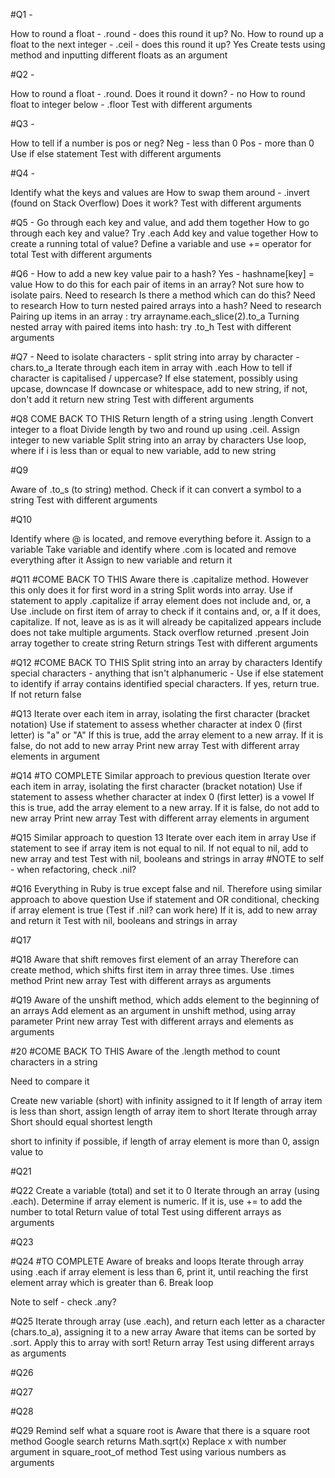 #Q1 -

How to round a float - .round - does this round it up? No.
How to round up a float to the next integer - .ceil - does this round it up? Yes
Create tests using method and inputting different floats as an argument

#Q2 -

How to round a float - .round.
Does it round it down? - no
How to round float to integer below - .floor
Test with different arguments

#Q3 -

How to tell if a number is pos or neg?
Neg - less than 0
Pos - more than 0
Use if else statement
Test with different arguments

#Q4 -

Identify what the keys and values are
How to swap them around - .invert (found on Stack Overflow)
Does it work?
Test with different arguments

#Q5 -
Go through each key and value, and add them together
How to go through each key and value? Try .each
Add key and value together
How to create a running total of value? Define a variable and use += operator for total
Test with different arguments

#Q6 -
How to add a new key value pair to a hash? Yes - hashname[key] = value
How to do this for each pair of items in an array? Not sure how to isolate pairs. Need to research
Is there a method which can do this? Need to research
How to turn nested paired arrays into a hash? Need to research
Pairing up items in an array : try arrayname.each_slice(2).to_a
Turning nested array with paired items into hash: try .to_h
Test with different arguments

#Q7 -
Need to isolate characters - split string into array by character - chars.to_a
Iterate through each item in array with .each
How to tell if character is capitalised / uppercase? If else statement, possibly using upcase, downcase
If downcase or whitespace, add to new string, if not, don't add it
return new string
Test with different arguments

#Q8
COME BACK TO THIS
Return length of a string using .length
Convert integer to a float
Divide length by two and round up using .ceil. Assign integer to new variable
Split string into an array by characters
Use loop, where if i is less than or equal to new variable, add to new string


#Q9

Aware of .to_s (to string) method. Check if it can convert a symbol to a string
Test with different arguments

#Q10

Identify where @ is located, and remove everything before it. Assign to a variable
Take variable and identify where .com is located and remove everything after it
Assign to new variable and return it

#Q11
#COME BACK TO THIS
Aware there is .capitalize method. However this only does it for first word in a string
Split words into array.
Use if statement to apply .capitalize if array element does not include and, or, a
Use .include on first item of array to check if it contains and, or, a
If it does, capitalize. If not, leave as is as it will already be capitalized
appears include does not take multiple arguments. Stack overflow returned .present
Join array together to create string
Return strings
Test with different arguments


#Q12
#COME BACK TO THIS
Split string into an array by characters
Identify special characters - anything that isn't alphanumeric -
Use if else statement to identify if array contains identified special characters.
If yes, return true. If not return false


#Q13
Iterate over each item in array, isolating the first character (bracket notation)
Use if statement to assess whether character at index 0 (first letter) is "a" or "A"
If this is true, add the array element to a new array.
If it is false, do not add to new array
Print new array
Test with different array elements in argument

#Q14
#TO COMPLETE
Similar approach to previous question
Iterate over each item in array, isolating the first character (bracket notation)
Use if statement to assess whether character at index 0 (first letter) is a vowel
If this is true, add the array element to a new array.
If it is false, do not add to new array
Print new array
Test with different array elements in argument

#Q15
Similar approach to question 13
Iterate over each item in array
Use if statement to see if array item is not equal to nil.
If not equal to nil, add to new array and test
Test with nil, booleans and strings in array
#NOTE to self - when refactoring, check .nil?

#Q16
Everything in Ruby is true except false and nil.
Therefore using similar approach to above question
Use if statement and OR conditional, checking if array element is true (Test if .nil? can work here)
If it is, add to new array and return it
Test with nil, booleans and strings in array


#Q17

#Q18
Aware that shift removes first element of an array
Therefore can create method, which shifts first item in array three times. Use .times method
Print new array
Test with different arrays as arguments

#Q19
Aware of the unshift method, which adds element to the beginning of an arrays
Add element as an argument in unshift method, using array parameter
Print new array
Test with different arrays and elements as arguments

#20
#COME BACK TO THIS
Aware of the .length method to count characters in a string

Need to compare it

Create new variable (short) with infinity assigned to it
If length of array item is less than short, assign length of array item to short
Iterate through array
Short should equal shortest length

short to infinity if possible, if length of array element is more than 0, assign value to

#Q21

#Q22
Create a variable (total) and set it to 0
Iterate through an array (using .each).
Determine if array element is numeric.
If it is, use += to add the number to total
Return value of total
Test using different arrays as arguments

#Q23

#Q24
#TO COMPLETE
Aware of breaks and loops
Iterate through array using .each
if array element is less than 6, print it, until reaching the first element array which is greater than 6.
Break loop

Note to self - check .any?

#Q25
Iterate through array (use .each), and return each letter as a character (chars.to_a), assigning it to a new array
Aware that items can be sorted by .sort. Apply this to array with sort!
Return array
Test using different arrays as arguments


#Q26

#Q27

#Q28

#Q29
Remind self what a square root is
Aware that there is a square root method
Google search returns Math.sqrt(x)
Replace x with number argument in square_root_of method
Test using various numbers as arguments
